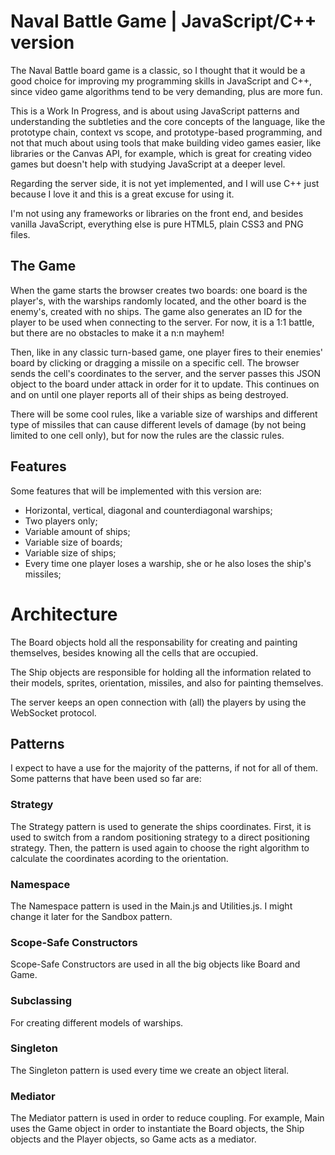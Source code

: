 # Naval Battle Game | JavaScript/C++ version

The Naval Battle board game is a classic, so I thought that it would be a good choice for improving my programming skills in JavaScript and C++, since video game algorithms tend to be very demanding, plus are more fun.

This is a Work In Progress, and is about using JavaScript patterns and understanding the subtleties and the core concepts of the language, like the prototype chain, context vs scope, and prototype-based programming, and not that much about using tools that make building video games easier, like libraries or the Canvas API, for example, which is great for creating video games but doesn't help with studying JavaScript at a deeper level.

Regarding the server side, it is not yet implemented, and I will use C++ just because I love it and this is a great excuse for using it.

I'm not using any frameworks or libraries on the front end, and besides vanilla JavaScript, everything else is pure HTML5, plain CSS3 and PNG files.



## The Game
When the game starts the browser creates two boards: one board is the player's, with the warships randomly located, and the other board is the enemy's, created with no ships. The game also generates an ID for the player to be used when connecting to the server. For now, it is a 1:1 battle, but there are no obstacles to make it a n:n mayhem!

Then, like in any classic turn-based game, one player fires to their enemies' board by clicking or dragging a missile on a specific cell. The browser sends the cell's coordinates to the server, and the server passes this JSON object to the board under attack in order for it to update. This continues on and on until one player reports all of their ships as being destroyed.

There will be some cool rules, like a variable size of warships and different type of missiles that can cause different levels of damage (by not being limited to one cell only), but for now the rules are the classic rules.



## Features
Some features that will be implemented with this version are:

- Horizontal, vertical, diagonal and counterdiagonal warships;
- Two players only;
- Variable amount of ships;
- Variable size of boards;
- Variable size of ships;
- Every time one player loses a warship, she or he also loses the ship's missiles;



# Architecture

The Board objects hold all the responsability for creating and painting themselves, besides knowing all the cells that are occupied.

The Ship objects are responsible for holding all the information related to their models, sprites, orientation, missiles, and also for painting themselves.

The server keeps an open connection with (all) the players by using the WebSocket protocol.



## Patterns
I expect to have a use for the majority of the patterns, if not for all of them. Some patterns that have been used so far are:

### Strategy
The Strategy pattern is used to generate the ships coordinates. First, it is used to switch from a random positioning strategy to a direct positioning strategy. Then, the pattern is used again to choose the right algorithm to calculate the coordinates acording to the orientation.

### Namespace
The Namespace pattern is used in the Main.js and Utilities.js. I might change it later for the Sandbox pattern.

### Scope-Safe Constructors
Scope-Safe Constructors are used in all the big objects like Board and Game.

### Subclassing
For creating different models of warships.

### Singleton
The Singleton pattern is used every time we create an object literal.

### Mediator
The Mediator pattern is used in order to reduce coupling. For example, Main uses the Game object in order to instantiate the Board objects, the Ship objects and the Player objects, so Game acts as a mediator.
